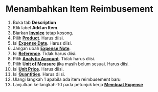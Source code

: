 # Menambahkan Item Reimbusement

1. Buka tab **Description**
2. Klik label **Add an Item**.
3. Biarkan **[Invoice](./penjelasan.md#field-invoice)** tetap kosong.
4. Pilih **[Product](./penjelasan.md#field-product)**. Harus diisi.
5. Isi **[Expense Date](./penjelasan.md#field-expense-date)**. Harus diisi.
6. Jangan ubah **[Expense Note](./penjelasan.md#field-expense-note)**.
7. Isi **[Reference](./penjelasan.md#field-reference)**. Tidak harus diisi.
8. Pilih **[Analytic Account](./penjelasan.md#field-analytic-account)**. Tidak harus diisi.
9. Pilih **[Unit of Measure](./penjelasan.md#field-uom)** jika masih belum sesuai. Harus diisi.
10. Isi **[Unit Price](./penjelasan.md#field-unit-price)**. Harus diisi.
11. Isi **[Quantities](./penjelasan.md#field-qty)**. Harus diisi.
12. Ulangi langkah 1 apabila ada item reimbusement baru
13. Lanjutkan ke langkah-10 pada petunjuk kerja **[Membuat Expense](./membuat.md)**
